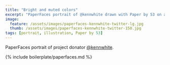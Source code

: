 ```yaml
---
title: "Bright and muted colors"
excerpt: "PaperFaces portrait of @kennwhite drawn with Paper by 53 on an iPad."
image: 
  feature: /assets/images/paperfaces-kennwhite-twitter-lg.jpg
  thumb: /assets/images/paperfaces-kennwhite-twitter-150.jpg
tags: [portrait, illustration, Paper by 53]
---
```


PaperFaces portrait of project donator [@kennwhite](http://twitter.com/kennwhite).

{% include boilerplate/paperfaces.md %}